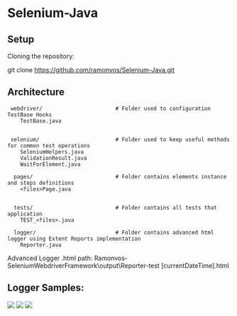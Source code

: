 # Selenium-Java


## Setup
Cloning the repository:

git clone https://github.com/ramonvos/Selenium-Java.git

## Architecture
    

     webdriver/                       # Folder used to configuration TestBase Hooks
        TestBase.java          
                 

     selenium/                        # Folder used to keep useful methods for common test operations
        SeleniumHelpers.java           
        ValidationResult.java
        WaitForElement.java

      pages/                          # Folder contains elements instance and steps definitions
        <files>Page.java 
    

      tests/                          # Folder contains all tests that application
        TEST_<files>.java
        
      logger/                         # Folder contains advanced html logger using Extent Reports implementation
        Reporter.java
        
      
      
      
Advanced Logger .html path:
Ramonvos-SeleniumWebdriverFramework\output\Reporter-test [currentDateTime].html

## Logger Samples:
![](https://uploaddeimagens.com.br/images/001/559/169/full/Imagem_13.png)
![](https://uploaddeimagens.com.br/images/001/559/172/full/Imagem_15.png)
![](https://uploaddeimagens.com.br/images/001/559/173/full/Imagem_17.png)
